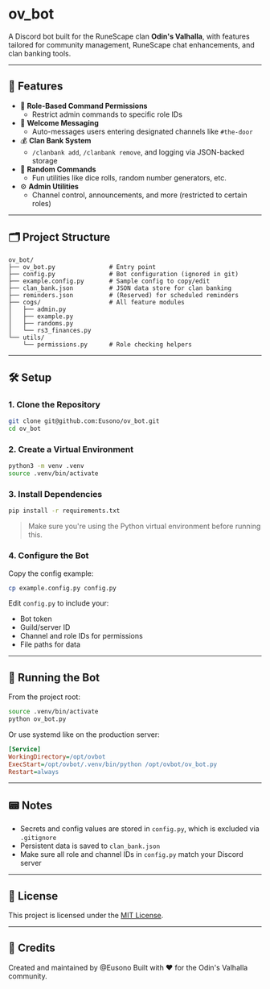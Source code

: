 # ov_bot

A Discord bot built for the RuneScape clan **Odin's Valhalla**, with features tailored for community management, RuneScape chat enhancements, and clan banking tools.

---

## 🧠 Features

- 🔐 **Role-Based Command Permissions**
  - Restrict admin commands to specific role IDs
- 💬 **Welcome Messaging**
  - Auto-messages users entering designated channels like `#the-door`
- 💰 **Clan Bank System**
  - `/clanbank add`, `/clanbank remove`, and logging via JSON-backed storage
- 🔀 **Random Commands**
  - Fun utilities like dice rolls, random number generators, etc.
- ⚙️ **Admin Utilities**
  - Channel control, announcements, and more (restricted to certain roles)

---

## 🗂️ Project Structure

```
ov_bot/
├── ov_bot.py               # Entry point
├── config.py               # Bot configuration (ignored in git)
├── example.config.py       # Sample config to copy/edit
├── clan_bank.json          # JSON data store for clan banking
├── reminders.json          # (Reserved) for scheduled reminders
├── cogs/                   # All feature modules
│   ├── admin.py
│   ├── example.py
│   ├── randoms.py
│   └── rs3_finances.py
└── utils/
    └── permissions.py      # Role checking helpers
```

---

## 🛠️ Setup

### 1. Clone the Repository

```bash
git clone git@github.com:Eusono/ov_bot.git
cd ov_bot
```

### 2. Create a Virtual Environment

```bash
python3 -m venv .venv
source .venv/bin/activate
```

### 3. Install Dependencies

```bash
pip install -r requirements.txt
```

> Make sure you're using the Python virtual environment before running this.

### 4. Configure the Bot

Copy the config example:
```bash
cp example.config.py config.py
```

Edit `config.py` to include your:
- Bot token
- Guild/server ID
- Channel and role IDs for permissions
- File paths for data

---

## 🚀 Running the Bot

From the project root:

```bash
source .venv/bin/activate
python ov_bot.py
```

Or use systemd like on the production server:
```ini
[Service]
WorkingDirectory=/opt/ovbot
ExecStart=/opt/ovbot/.venv/bin/python /opt/ovbot/ov_bot.py
Restart=always
```

---

## 📟 Notes

- Secrets and config values are stored in `config.py`, which is excluded via `.gitignore`
- Persistent data is saved to `clan_bank.json`
- Make sure all role and channel IDs in `config.py` match your Discord server

---

## 📜 License

This project is licensed under the [MIT License](LICENSE).

---

## 🙌 Credits

Created and maintained by @Eusono
Built with ❤️ for the Odin's Valhalla community.
